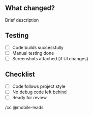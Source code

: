 ## What changed?
Brief description

## Testing
- [ ] Code builds successfully
- [ ] Manual testing done
- [ ] Screenshots attached (if UI changes)

## Checklist
- [ ] Code follows project style
- [ ] No debug code left behind
- [ ] Ready for review

/cc @mobile-leads
